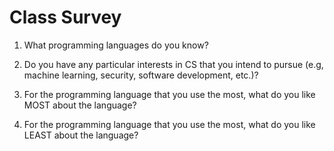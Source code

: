 # Class Survey

1. What programming languages do you know?

2. Do you have any particular interests in CS that you intend to pursue (e.g, machine learning, security, software development, etc.)?

3. For the programming language that you use the most, what do you like MOST about the language?

4. For the programming language that you use the most, what do you like LEAST about the language?
